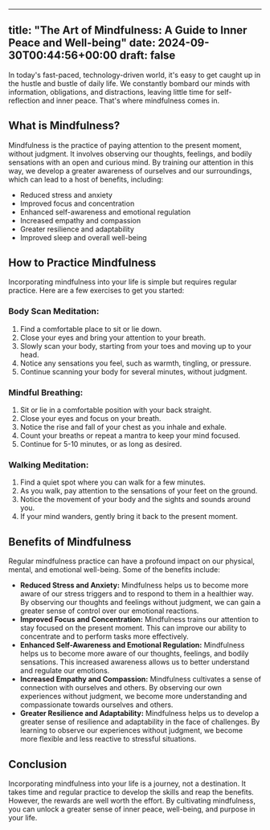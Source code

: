 
---
title: "The Art of Mindfulness: A Guide to Inner Peace and Well-being"
date: 2024-09-30T00:44:56+00:00
draft: false
---

In today's fast-paced, technology-driven world, it's easy to get caught up in the hustle and bustle of daily life. We constantly bombard our minds with information, obligations, and distractions, leaving little time for self-reflection and inner peace. That's where mindfulness comes in.

## What is Mindfulness?

Mindfulness is the practice of paying attention to the present moment, without judgment. It involves observing our thoughts, feelings, and bodily sensations with an open and curious mind. By training our attention in this way, we develop a greater awareness of ourselves and our surroundings, which can lead to a host of benefits, including:

- Reduced stress and anxiety
- Improved focus and concentration
- Enhanced self-awareness and emotional regulation
- Increased empathy and compassion
- Greater resilience and adaptability
- Improved sleep and overall well-being

## How to Practice Mindfulness

Incorporating mindfulness into your life is simple but requires regular practice. Here are a few exercises to get you started:

### Body Scan Meditation:

1. Find a comfortable place to sit or lie down.
2. Close your eyes and bring your attention to your breath.
3. Slowly scan your body, starting from your toes and moving up to your head.
4. Notice any sensations you feel, such as warmth, tingling, or pressure.
5. Continue scanning your body for several minutes, without judgment.

### Mindful Breathing:

1. Sit or lie in a comfortable position with your back straight.
2. Close your eyes and focus on your breath.
3. Notice the rise and fall of your chest as you inhale and exhale.
4. Count your breaths or repeat a mantra to keep your mind focused.
5. Continue for 5-10 minutes, or as long as desired.

### Walking Meditation:

1. Find a quiet spot where you can walk for a few minutes.
2. As you walk, pay attention to the sensations of your feet on the ground.
3. Notice the movement of your body and the sights and sounds around you.
4. If your mind wanders, gently bring it back to the present moment.

## Benefits of Mindfulness

Regular mindfulness practice can have a profound impact on our physical, mental, and emotional well-being. Some of the benefits include:

- **Reduced Stress and Anxiety:** Mindfulness helps us to become more aware of our stress triggers and to respond to them in a healthier way. By observing our thoughts and feelings without judgment, we can gain a greater sense of control over our emotional reactions.
- **Improved Focus and Concentration:** Mindfulness trains our attention to stay focused on the present moment. This can improve our ability to concentrate and to perform tasks more effectively.
- **Enhanced Self-Awareness and Emotional Regulation:** Mindfulness helps us to become more aware of our thoughts, feelings, and bodily sensations. This increased awareness allows us to better understand and regulate our emotions.
- **Increased Empathy and Compassion:** Mindfulness cultivates a sense of connection with ourselves and others. By observing our own experiences without judgment, we become more understanding and compassionate towards ourselves and others.
- **Greater Resilience and Adaptability:** Mindfulness helps us to develop a greater sense of resilience and adaptability in the face of challenges. By learning to observe our experiences without judgment, we become more flexible and less reactive to stressful situations.

## Conclusion

Incorporating mindfulness into your life is a journey, not a destination. It takes time and regular practice to develop the skills and reap the benefits. However, the rewards are well worth the effort. By cultivating mindfulness, you can unlock a greater sense of inner peace, well-being, and purpose in your life.